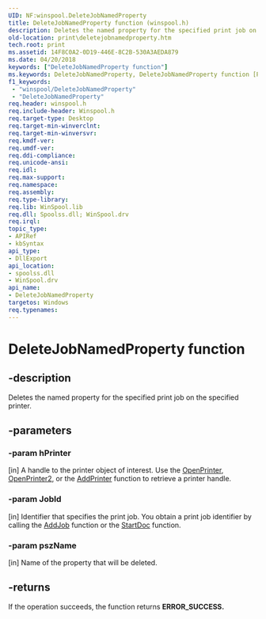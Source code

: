 ```yaml
---
UID: NF:winspool.DeleteJobNamedProperty
title: DeleteJobNamedProperty function (winspool.h)
description: Deletes the named property for the specified print job on the specified printer.
old-location: print\deletejobnamedproperty.htm
tech.root: print
ms.assetid: 14F8C0A2-0D19-446E-8C2B-530A3AEDA879
ms.date: 04/20/2018
keywords: ["DeleteJobNamedProperty function"]
ms.keywords: DeleteJobNamedProperty, DeleteJobNamedProperty function [Print Devices], print.deletejobnamedproperty, winspool/DeleteJobNamedProperty
f1_keywords:
 - "winspool/DeleteJobNamedProperty"
 - "DeleteJobNamedProperty"
req.header: winspool.h
req.include-header: Winspool.h
req.target-type: Desktop
req.target-min-winverclnt: 
req.target-min-winversvr: 
req.kmdf-ver: 
req.umdf-ver: 
req.ddi-compliance: 
req.unicode-ansi: 
req.idl: 
req.max-support: 
req.namespace: 
req.assembly: 
req.type-library: 
req.lib: WinSpool.lib
req.dll: Spoolss.dll; WinSpool.drv
req.irql: 
topic_type:
- APIRef
- kbSyntax
api_type:
- DllExport
api_location:
- spoolss.dll
- WinSpool.drv
api_name:
- DeleteJobNamedProperty
targetos: Windows
req.typenames: 
---
```


# DeleteJobNamedProperty function


## -description


Deletes the named property for the specified print job on the specified printer.  



## -parameters




### -param hPrinter 
[in]
A handle to the printer object of interest. Use the <a href="https://docs.microsoft.com/windows-hardware/drivers/print/openprinter">OpenPrinter</a>, <a href="https://docs.microsoft.com/windows/win32/printdocs/openprinter2">OpenPrinter2</a>, or the <a href="https://docs.microsoft.com/windows/win32/printdocs/addprinter">AddPrinter</a> function to retrieve a printer handle. 



### -param JobId 
[in]
Identifier that specifies the print job. You obtain a print job identifier by calling the <a href="https://docs.microsoft.com/windows/win32/printdocs/addjob">AddJob</a> function or the <a href="https://docs.microsoft.com/windows-hardware/drivers/ddi/printoem/nf-printoem-oemstartdoc">StartDoc</a> function. 



### -param pszName 
[in]
Name of the property that will be deleted. 



## -returns



If the operation succeeds, the function returns <b>ERROR_SUCCESS.</b>



